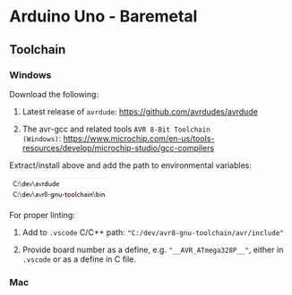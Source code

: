 # Arduino Uno - Baremetal


## Toolchain


### Windows

Download the following:

1) Latest release of <code>avrdude</code>:
https://github.com/avrdudes/avrdude

2) The avr-gcc and related tools <code>AVR 8-Bit Toolchain (Windows)</code>:
https://www.microchip.com/en-us/tools-resources/develop/microchip-studio/gcc-compilers

Extract/install above and add the path to environmental variables:

![Alt text](docs/env-vars.png)

For proper linting:

1) Add to <code>.vscode</code> C/C++ path: <code>"C:/dev/avr8-gnu-toolchain/avr/include"</code>

2) Provide board number as a define, e.g. <code>"\_\_AVR_ATmega328P__"</code>, either in <code>.vscode</code> or as a define in C file.

### Mac